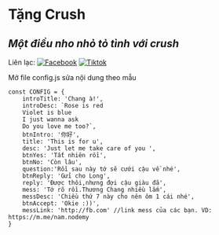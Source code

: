 # Tặng Crush
## _Một điều nho nhỏ tỏ tình với crush_

Liên lạc: 
[![Facebook](https://i.imgur.com/GRqy96ts.jpg)](https://www.facebook.com/nam.nodemy)
[![Tiktok](https://i.imgur.com/Nbfl1E7t.jpg)](https://www.tiktok.com/@manindev)

Mở file config.js sửa nội dung theo mẫu
```
const CONFIG = {
    introTitle: 'Chang à!',
    introDesc: `Rose is red
    Violet is blue 
    I just wanna ask
    Do you love me too?`,
    btnIntro: '你好',
    title: 'This is for u',
    desc: 'Just let me take care of you ',
    btnYes: 'Tất nhiên rồi',
    btnNo: 'Còn lâu',
    question:'Rồi sau này tớ sẽ cưới cậu về nhé',
    btnReply: 'Gửi cho Long',
    reply: 'Được thôi,nhưng đợi cậu giàu đã',
    mess: 'Tớ rõ rồi.Thương Chang nhiều lắm',
    messDesc: 'Chiều thứ 7 này cho nên ôm 1 cái nhé',
    btnAccept: 'Okie :))',
    messLink: 'http://fb.com' //link mess của các bạn. VD: https://m.me/nam.nodemy
}
```


